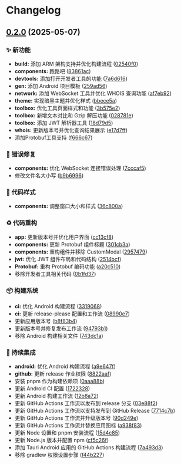 # Changelog

## [0.2.0](https://github.com/MEMLTS/HackerKit/compare/v0.1.0...v0.2.0) (2025-05-07)


### ✨ 新功能

* **build:** 添加 ARM 架构支持并优化构建流程 ([02540f0](https://github.com/MEMLTS/HackerKit/commit/02540f04538e9b4120423968cd176cfdc16a95a9))
* **components:** 跑路吧 ([83861ac](https://github.com/MEMLTS/HackerKit/commit/83861ac1bea03911557f79c6988915cdeab54464))
* **devtools:** 添加打开开发者工具的功能 ([7a6d616](https://github.com/MEMLTS/HackerKit/commit/7a6d6169ad2a3d541b093526b60c678e22186442))
* **gen:** 添加 Android 项目模板 ([259ad56](https://github.com/MEMLTS/HackerKit/commit/259ad561e0ef6b97e0d8c4d51d11f921c76e9332))
* **network:** 添加 WebSocket 工具并优化 WHOIS 查询功能 ([af7eb92](https://github.com/MEMLTS/HackerKit/commit/af7eb92841e5033405bf2112f7312a036a54245a))
* **theme:** 实现暗黑主题并优化样式 ([bbece5a](https://github.com/MEMLTS/HackerKit/commit/bbece5a504b605dd705f400979bc7cc85e3b71c7))
* **toolbox:** 优化工具页面样式和功能 ([3b575e2](https://github.com/MEMLTS/HackerKit/commit/3b575e2eaf6548f691976842ad8cdb87b00a9a9d))
* **toolbox:** 新增文本对比和 Gzip 解压功能 ([028781e](https://github.com/MEMLTS/HackerKit/commit/028781e55a5548915516b29e33e29221349773de))
* **toolbox:** 添加 JWT 解析器工具 ([18d79d5](https://github.com/MEMLTS/HackerKit/commit/18d79d55b8cbee6639386ebc641acbff26567e28))
* **whois:** 更新版本号并优化查询结果展示 ([e17d7ff](https://github.com/MEMLTS/HackerKit/commit/e17d7ff0ec12a804c14c05d0c429a2ae79806dac))
* 添加Protobuf工具支持 ([f666c67](https://github.com/MEMLTS/HackerKit/commit/f666c67c7450964ea61d58362b589ce94caa3f25))


### 🐛 错误修复

* **components:** 优化 WebSocket 连接错误处理 ([7cccaf5](https://github.com/MEMLTS/HackerKit/commit/7cccaf5f297549e490b53294ebc7498fff18f5df))
* 修改文件名大小写 ([b9b6996](https://github.com/MEMLTS/HackerKit/commit/b9b6996c30aac1ab90d2d167099d1d2501e88dda))


### 🎨 代码样式

* **components:** 调整窗口大小和样式 ([36c800a](https://github.com/MEMLTS/HackerKit/commit/36c800aa1f5497873571e364dcc3ca00c2d2eaf0))


### ♻️ 代码重构

* **app:** 更新版本号并优化用户界面 ([cc13cf8](https://github.com/MEMLTS/HackerKit/commit/cc13cf87742cb1c5c421009db34531ba4a128b4a))
* **components:** 更新 Protobuf 组件标题 ([301cb3a](https://github.com/MEMLTS/HackerKit/commit/301cb3a97d60d8ca03d844edb5572a274106eebb))
* **components:** 重构组件并移除 CustomModal ([2957479](https://github.com/MEMLTS/HackerKit/commit/295747970d3f7c093aa1179a84a6f5934f7df8fe))
* **jwt:** 优化 JWT 组件布局和代码结构 ([2514bcf](https://github.com/MEMLTS/HackerKit/commit/2514bcf8f6e366c9989438252e5d73880c1e2a7e))
* **Protobuf:** 重构 Protobuf 编码功能 ([a20c510](https://github.com/MEMLTS/HackerKit/commit/a20c510329a4c308cec23162f9410a802f9ac9e6))
* 移除开发者工具相关代码 ([0b1fd37](https://github.com/MEMLTS/HackerKit/commit/0b1fd37f5ba15ef1fce54654190ba74ca2dcbfdc))


### 📦️ 构建系统

* **ci:** 优化 Android 构建流程 ([3319068](https://github.com/MEMLTS/HackerKit/commit/33190680363da0d6bcbf16b7e30eaee7a04dabd4))
* **ci:** 更新 release-please 配置和工作流 ([08990e7](https://github.com/MEMLTS/HackerKit/commit/08990e78a6542cddfbe9290c1371463845b8e849))
* 更新应用版本号 ([b8f83b4](https://github.com/MEMLTS/HackerKit/commit/b8f83b498b0cf5865c64ce88fb02557160284bd8))
* 更新版本号并修复发布工作流 ([94793b1](https://github.com/MEMLTS/HackerKit/commit/94793b1950c2b619da479eebc0678a0f7dac942c))
* 移除 Android 构建相关文件 ([743dc1a](https://github.com/MEMLTS/HackerKit/commit/743dc1a33aeb399daef311c400a483b6e7f05d25))


### 🎡 持续集成

* **android:** 优化 Android 构建流程 ([a9e647f](https://github.com/MEMLTS/HackerKit/commit/a9e647f11d1bbf7d3ef711429556c3079d3226ab))
* **github:** 更新 release 作业权限 ([8822aaf](https://github.com/MEMLTS/HackerKit/commit/8822aaf5d75a47aea73e6a653017b5a0ec7ed68e))
* 安装 pnpm 作为构建依赖项 ([0aaa88b](https://github.com/MEMLTS/HackerKit/commit/0aaa88b9fa0451095d9926f96588ed3eeb38ea42))
* 更新 Android CI 配置 ([1722328](https://github.com/MEMLTS/HackerKit/commit/1722328f183a231470cc24fd00d9f78686e66cd8))
* 更新 Android 构建工作流 ([12b8a72](https://github.com/MEMLTS/HackerKit/commit/12b8a7227e2a501e1970ed0cfa1a9b863b9927c9))
* 更新 GitHub Actions 工作流以发布到 release 分支 ([03e88f2](https://github.com/MEMLTS/HackerKit/commit/03e88f2a9795b501e9515678722ed921140f1078))
* 更新 GitHub Actions 工作流以支持发布到 GitHub Release ([7714c7b](https://github.com/MEMLTS/HackerKit/commit/7714c7b6ce7a1a96c2b09db1038b36895912cd9f))
* 更新 GitHub Actions 工作流并升级版本号 ([90d249e](https://github.com/MEMLTS/HackerKit/commit/90d249e5eb91e8e108905557a65d04eff26554d6))
* 更新 GitHub Actions 工作流并替换应用图标 ([a938f83](https://github.com/MEMLTS/HackerKit/commit/a938f83ebae6adff4692d3a91b7df49b446e9081))
* 更新 Node 设置和 pnpm 安装流程 ([15d4c85](https://github.com/MEMLTS/HackerKit/commit/15d4c85cd3dadd39b0e72af45ae27d22ca19987e))
* 更新 Node.js 版本并配置 npm ([cf5c26f](https://github.com/MEMLTS/HackerKit/commit/cf5c26fa693e6d72c9c70470d4ef495abbae2708))
* 添加 Tauri Android 应用的 GitHub Actions 构建流程 ([7a493d3](https://github.com/MEMLTS/HackerKit/commit/7a493d3e5dd9a653fb92b79e1e0488f3f1c73a53))
* 移除 gradlew 权限设置步骤 ([f44b227](https://github.com/MEMLTS/HackerKit/commit/f44b227ce99ce030f15024f73101d4ca2195c0f5))
